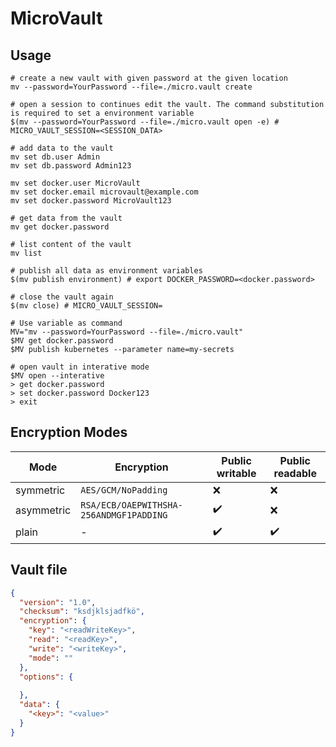 # MicroVault

## Usage

```shell
# create a new vault with given password at the given location
mv --password=YourPassword --file=./micro.vault create

# open a session to continues edit the vault. The command substitution is required to set a environment variable
$(mv --password=YourPassword --file=./micro.vault open -e) # MICRO_VAULT_SESSION=<SESSION_DATA>

# add data to the vault
mv set db.user Admin
mv set db.password Admin123

mv set docker.user MicroVault
mv set docker.email microvault@example.com
mv set docker.password MicroVault123

# get data from the vault
mv get docker.password

# list content of the vault
mv list

# publish all data as environment variables
$(mv publish environment) # export DOCKER_PASSWORD=<docker.password>

# close the vault again
$(mv close) # MICRO_VAULT_SESSION=

# Use variable as command
MV="mv --password=YourPassword --file=./micro.vault"
$MV get docker.password
$MV publish kubernetes --parameter name=my-secrets

# open vault in interative mode
$MV open --interative
> get docker.password
> set docker.password Docker123
> exit
```

## Encryption Modes

| Mode       | Encryption                              | Public writable    | Public readable    |
|------------|-----------------------------------------|--------------------|--------------------|
| symmetric  | `AES/GCM/NoPadding`                     | :x:                | :x:                |
| asymmetric | `RSA/ECB/OAEPWITHSHA-256ANDMGF1PADDING` | :heavy_check_mark: | :x:                |
| plain      | -                                       | :heavy_check_mark: | :heavy_check_mark: |

## Vault file

```json
{
  "version": "1.0",
  "checksum": "ksdjklsjadfkö",
  "encryption": {
    "key": "<readWriteKey>",
    "read": "<readKey>",
    "write": "<writeKey>",
    "mode": ""
  },
  "options": {
    
  },
  "data": {
    "<key>": "<value>"
  }
}
```